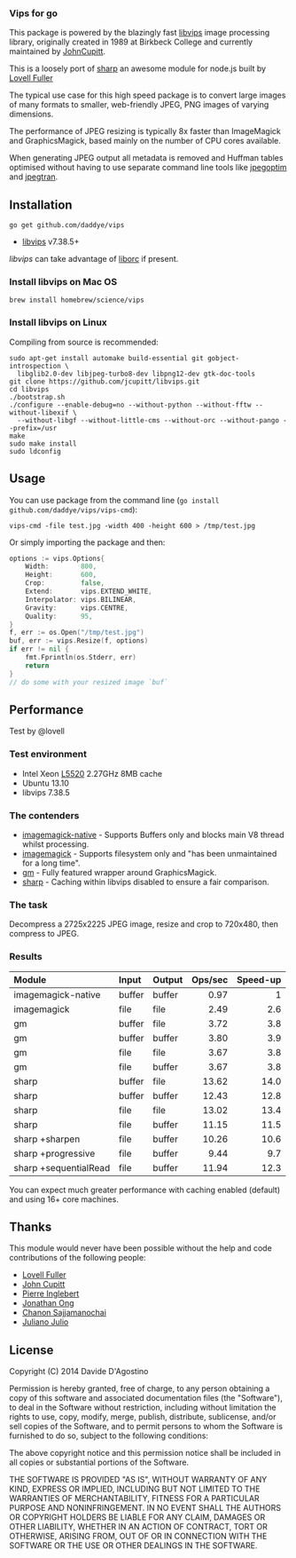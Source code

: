 ### Vips for go

This package is powered by the blazingly fast [libvips](https://github.com/jcupitt/libvips) image
processing library, originally created in 1989 at Birkbeck College and currently maintained by 
[JohnCupitt](https://github.com/jcupitt).

This is a loosely port of [sharp](https://github.com/lovell/sharp) an awesome module for node.js
built by [Lovell Fuller](https://github.com/lovell)

The typical use case for this high speed package is to convert large images of many formats
to smaller, web-friendly JPEG, PNG images of varying dimensions.

The performance of JPEG resizing is typically 8x faster than ImageMagick and GraphicsMagick, based
mainly on the number of CPU cores available.

When generating JPEG output all metadata is removed and Huffman tables optimised without having to
use separate command line tools like [jpegoptim](https://github.com/tjko/jpegoptim) and
[jpegtran](http://jpegclub.org/jpegtran/).

## Installation

    go get github.com/daddye/vips

* [libvips](https://github.com/jcupitt/libvips) v7.38.5+

_libvips_ can take advantage of [liborc](http://code.entropywave.com/orc/) if present. 

### Install libvips on Mac OS

    brew install homebrew/science/vips

### Install libvips on Linux

Compiling from source is recommended:

    sudo apt-get install automake build-essential git gobject-introspection \
      libglib2.0-dev libjpeg-turbo8-dev libpng12-dev gtk-doc-tools
    git clone https://github.com/jcupitt/libvips.git
    cd libvips
    ./bootstrap.sh
    ./configure --enable-debug=no --without-python --without-fftw --without-libexif \
      --without-libgf --without-little-cms --without-orc --without-pango --prefix=/usr
    make
    sudo make install
    sudo ldconfig

## Usage

You can use package from the command line (`go install github.com/daddye/vips/vips-cmd`):

    vips-cmd -file test.jpg -width 400 -height 600 > /tmp/test.jpg

Or simply importing the package and then:

```go
options := vips.Options{
	Width:        800,
	Height:       600,
	Crop:         false,
	Extend:       vips.EXTEND_WHITE,
	Interpolator: vips.BILINEAR,
	Gravity:      vips.CENTRE,
	Quality:      95,
}
f, err := os.Open("/tmp/test.jpg")
buf, err := vips.Resize(f, options)
if err != nil {
	fmt.Fprintln(os.Stderr, err)
	return
}
// do some with your resized image `buf`
```

## Performance

Test by @lovell

### Test environment

* Intel Xeon [L5520](http://ark.intel.com/products/40201/Intel-Xeon-Processor-L5520-8M-Cache-2_26-GHz-5_86-GTs-Intel-QPI) 2.27GHz 8MB cache
* Ubuntu 13.10
* libvips 7.38.5

### The contenders

* [imagemagick-native](https://github.com/mash/node-imagemagick-native) - Supports Buffers only and blocks main V8 thread whilst processing.
* [imagemagick](https://github.com/rsms/node-imagemagick) - Supports filesystem only and "has been unmaintained for a long time".
* [gm](https://github.com/aheckmann/gm) - Fully featured wrapper around GraphicsMagick.
* [sharp](https://github.com/lovell/sharp) - Caching within libvips disabled to ensure a fair comparison.

### The task

Decompress a 2725x2225 JPEG image, resize and crop to 720x480, then compress to JPEG.

### Results

| Module                | Input  | Output | Ops/sec | Speed-up |
| :-------------------- | :----- | :----- | ------: | -------: |
| imagemagick-native    | buffer | buffer |    0.97 |        1 |
| imagemagick           | file   | file   |    2.49 |      2.6 |
| gm                    | buffer | file   |    3.72 |      3.8 |
| gm                    | buffer | buffer |    3.80 |      3.9 |
| gm                    | file   | file   |    3.67 |      3.8 |
| gm                    | file   | buffer |    3.67 |      3.8 |
| sharp                 | buffer | file   |   13.62 |     14.0 |
| sharp                 | buffer | buffer |   12.43 |     12.8 |
| sharp                 | file   | file   |   13.02 |     13.4 |
| sharp                 | file   | buffer |   11.15 |     11.5 |
| sharp +sharpen        | file   | buffer |   10.26 |     10.6 |
| sharp +progressive    | file   | buffer |    9.44 |      9.7 |
| sharp +sequentialRead | file   | buffer |   11.94 |     12.3 |

You can expect much greater performance with caching enabled (default) and using 16+ core machines.

## Thanks

This module would never have been possible without the help and code contributions of the following people:

* [Lovell Fuller](https://github.com/lovell)
* [John Cupitt](https://github.com/jcupitt)
* [Pierre Inglebert](https://github.com/pierreinglebert)
* [Jonathan Ong](https://github.com/jonathanong)
* [Chanon Sajjamanochai](https://github.com/chanon)
* [Juliano Julio](https://github.com/julianojulio)

## License

Copyright (C) 2014 Davide D'Agostino

Permission is hereby granted, free of charge, to any person obtaining
a copy of this software and associated documentation files (the "Software"),
to deal in the Software without restriction, including without limitation
the rights to use, copy, modify, merge, publish, distribute, sublicense,
and/or sell copies of the Software, and to permit persons to whom the
Software is furnished to do so, subject to the following conditions:

The above copyright notice and this permission notice shall be included
in all copies or substantial portions of the Software.

THE SOFTWARE IS PROVIDED "AS IS", WITHOUT WARRANTY OF ANY KIND,
EXPRESS OR IMPLIED, INCLUDING BUT NOT LIMITED TO THE WARRANTIES
OF MERCHANTABILITY, FITNESS FOR A PARTICULAR PURPOSE AND NONINFRINGEMENT.
IN NO EVENT SHALL THE AUTHORS OR COPYRIGHT HOLDERS BE LIABLE FOR ANY CLAIM,
DAMAGES OR OTHER LIABILITY, WHETHER IN AN ACTION OF CONTRACT,
TORT OR OTHERWISE, ARISING FROM, OUT OF OR IN CONNECTION WITH THE SOFTWARE
OR THE USE OR OTHER DEALINGS IN THE SOFTWARE.
